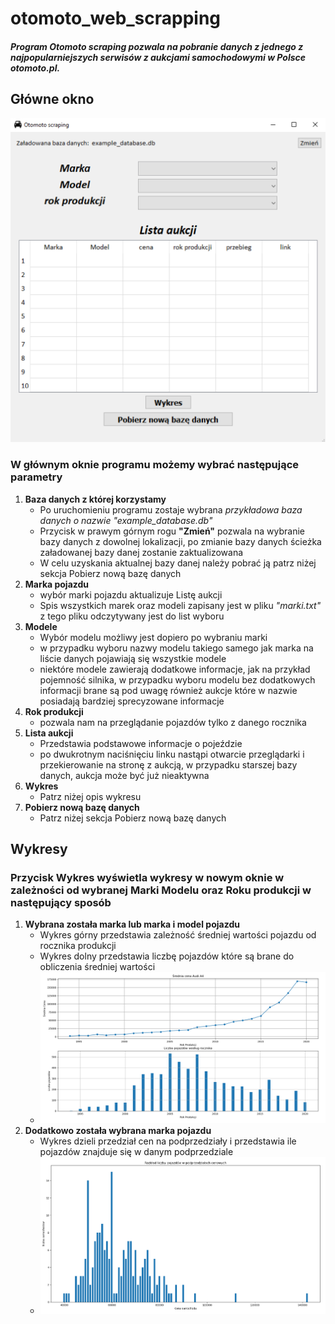 # otomoto_web_scrapping

##### Program Otomoto scraping pozwala na pobranie danych z jednego z najpopularniejszych serwisów z aukcjami samochodowymi w Polsce otomoto.pl. 

## Główne okno

![GitHub Logo](/screenshots/MainWindow.png)

### W głównym oknie programu możemy wybrać następujące parametry
1. **Baza danych z której korzystamy**
   * Po uruchomieniu programu zostaje wybrana *przykładowa baza danych o nazwie "example_database.db"*
   * Przycisk w prawym górnym rogu **"Zmień"** pozwala na wybranie bazy danych z dowolnej lokalizacji, po zmianie bazy danych ścieżka załadowanej bazy danej zostanie zaktualizowana
   * W celu uzyskania aktualnej bazy danej należy pobrać ją patrz niżej sekcja Pobierz nową bazę danych
1. **Marka pojazdu**
   * wybór marki pojazdu aktualizuje Listę aukcji
   * Spis wszystkich marek oraz modeli zapisany jest w pliku *"marki.txt"* z tego pliku odczytywany jest do list wyboru
1. **Modele**
   * Wybór modelu możliwy jest dopiero po wybraniu marki
   * w przypadku wyboru nazwy modelu takiego samego jak marka na liście danych pojawiają się wszystkie modele
   * niektóre modele zawierają dodatkowe informacje, jak na przykład pojemność silnika, w przypadku wyboru modelu bez dodatkowych informacji brane są pod uwagę również aukcje które w nazwie posiadają bardziej sprecyzowane informacje
1. **Rok produkcji**
   * pozwala nam na przeglądanie pojazdów tylko z danego rocznika
1. **Lista aukcji**
   * Przedstawia podstawowe informacje o pojeździe
   * po dwukrotnym naciśnięciu linku nastąpi otwarcie przeglądarki i przekierowanie na stronę z aukcją, w przypadku starszej bazy danych, aukcja może być już nieaktywna
1. **Wykres**
   * Patrz niżej opis wykresu
1. **Pobierz nową bazę danych**
   * Patrz niżej sekcja Pobierz nową bazę danych
   
## Wykresy 

### Przycisk Wykres wyświetla wykresy w nowym oknie w zależności od wybranej Marki Modelu oraz Roku produkcji w  następujący sposób
 
1. **Wybrana została marka lub marka i model pojazdu**
   * Wykres górny przedstawia zależność średniej wartości pojazdu od rocznika produkcji
   * Wykres dolny przedstawia liczbę pojazdów które są brane do obliczenia średniej wartości
   * ![GitHub Logo](/screenshots/Graph1.png)
1. **Dodatkowo została wybrana marka pojazdu**
   * Wykres dzieli przedział cen na podprzedziały i przedstawia ile pojazdów znajduje się w danym podprzedziale 
   * ![GitHub Logo](/screenshots/Graph2.png)
   



